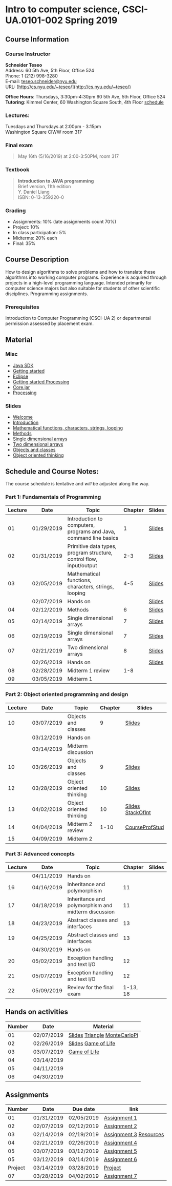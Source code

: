 # Intro to computer science, CSCI-UA.0101-002 Spring 2019

## Course Information
### Course Instructor
**Schneider Teseo**<br>
Address: 60 5th Ave, 5th Floor, Office 524<br>
Phone: 1 (212) 998-3280<br>
E-mail: [teseo.schneider@nyu.edu](mailto:teseo.schneider@nyu.edu)<br>
URL: [http://cs.nyu.edu/~teseo/](http://cs.nyu.edu/~teseo/)<br>

**Office Hours**: Thursdays, 3:30pm-4:30pm 60 5th Ave, 5th Floor, Office 524<br>
**Tutoring**:
Kimmel Center, 60 Washington Square South, 4th Floor [schedule](https://github.com/teseoch/Intro-To-Computer-Science-Spring-2019/blob/master/material/Spring-2019-tutor.pdf)

### Lectures:
Tuesdays and Thursdays at 2:00pm - 3:15pm<br>
Washington Square
CIWW room 317

### Final exam

> May 16th (5/16/2019) at 2:00-3:50PM, room 317


### Textbook

> **Introduction to JAVA programming**<br>
> Brief version, 11th edition<br>
> Y. Daniel Liang<br>
> ISBN: 0-13-359220-0


### Grading
 - Assignments: 10% (late assignments count 70%)
 - Project: 10%
 - In class participation: 5%
 - Midterms: 20% each
 - Final: 35%

## Course Description

How to design algorithms to solve problems and how to translate these algorithms into working computer programs. Experience is acquired through projects in a high-level programming language. Intended primarily for computer science majors but also suitable for students of other scientific disciplines. Programming assignments.



### Prerequisites
Introduction to Computer Programming (CSCI-UA 2) or departmental permission assessed by placement exam.



## Material

### Misc

- [Java SDK](http://www.oracle.com/technetwork/java/javase/downloads/index.html)
- [Getting started](https://raw.githubusercontent.com/teseoch/Intro-To-Computer-Science-Spring-2019/master/material/getting_started.pdf)
- [Eclipse](https://www.eclipse.org/)
- [Getting started Processing](https://raw.githubusercontent.com/teseoch/Intro-To-Computer-Science-Spring-2019/master/material/getting_started_processing.pdf)
- [Core.jar](https://github.com/teseoch/Intro-To-Computer-Science-Spring-2019/blob/master/material/core.jar.zip?raw=true)
- [Processing](https://processing.org/)

### Slides
- [Welcome](https://raw.githubusercontent.com/teseoch/Intro-To-Computer-Science-Spring-2019/master/slides/lecture1-welcome.pdf)
- [Introduction](https://raw.githubusercontent.com/teseoch/Intro-To-Computer-Science-Spring-2019/master/slides/lecture2-intro.pdf)
- [Mathematical functions, characters, strings, looping](https://raw.githubusercontent.com/teseoch/Intro-To-Computer-Science-Spring-2019/master/slides/lecture3-math.pdf)
- [Methods](https://raw.githubusercontent.com/teseoch/Intro-To-Computer-Science-Spring-2019/master/slides/lecture4-methods.pdf)
- [Single dimensional arrays](https://raw.githubusercontent.com/teseoch/Intro-To-Computer-Science-Spring-2019/master/slides/lecture5-arrays.pdf)
- [Two dimensional arrays](https://raw.githubusercontent.com/teseoch/Intro-To-Computer-Science-Spring-2019/master/slides/lecture6-ndarrays.pdf)
- [Objects and classes](https://raw.githubusercontent.com/teseoch/Intro-To-Computer-Science-Spring-2019/master/slides/lecture7-objects.pdf)
- [Object oriented thinking](https://raw.githubusercontent.com/teseoch/Intro-To-Computer-Science-Spring-2019/master/slides/lecture8-thinkingoo.pdf)
<!-- - [Inheritance and Polymorphism](https://raw.githubusercontent.com/teseoch/Intro-To-Computer-Science-Spring-2019/master/slides/lecture16.pdf) -->
<!-- - [Abstract Classes and Interfaces](https://raw.githubusercontent.com/teseoch/Intro-To-Computer-Science-Spring-2019/master/slides/lecture17.pdf) -->
<!-- - [Exception and Text IO](https://raw.githubusercontent.com/teseoch/Intro-To-Computer-Science-Spring-2019/master/slides/lecture18.pdf) -->


## Schedule and Course Notes:

The course schedule is tentative and *will* be adjusted along the way.

### Part 1: Fundamentals of Programming
| Lecture | Date | Topic | Chapter | Slides |
|----|----|----|----|----|
| 01 | 01/29/2019 | Introduction to computers, programs and Java, command line basics | 1 | [Slides](https://raw.githubusercontent.com/teseoch/Intro-To-Computer-Science-Spring-2019/master/slides/lecture1-welcome.pdf) |
| 02 | 01/31/2019 | Primitive data types, program structure, control flow, input/output| 2-3 | [Slides](https://raw.githubusercontent.com/teseoch/Intro-To-Computer-Science-Spring-2019/master/slides/lecture2-intro.pdf) |
| 03 | 02/05/2019 | Mathematical functions, characters, strings, looping| 4-5 |[Slides](https://raw.githubusercontent.com/teseoch/Intro-To-Computer-Science-Spring-2019/master/slides/lecture3-math.pdf)|
|    | 02/07/2019 | Hands on | | [Slides](https://raw.githubusercontent.com/teseoch/Intro-To-Computer-Science-Spring-2019/master/material/handson1.pdf)|
| 04 | 02/12/2019 | Methods | 6 | [Slides](https://raw.githubusercontent.com/teseoch/Intro-To-Computer-Science-Spring-2019/master/slides/lecture4-methods.pdf) |
| 05 | 02/14/2019 | Single dimensional arrays | 7 | [Slides](https://raw.githubusercontent.com/teseoch/Intro-To-Computer-Science-Spring-2019/master/slides/lecture5-arrays.pdf) |
| 06 | 02/19/2019 | Single dimensional arrays | 7 | [Slides](https://raw.githubusercontent.com/teseoch/Intro-To-Computer-Science-Spring-2019/master/slides/lecture5-arrays.pdf) |
| 07 | 02/21/2019 | Two dimensional arrays | 8 | [Slides](https://raw.githubusercontent.com/teseoch/Intro-To-Computer-Science-Spring-2019/master/slides/lecture6-ndarrays.pdf) |
|    | 02/26/2019 | Hands on | | [Slides](https://raw.githubusercontent.com/teseoch/Intro-To-Computer-Science-Spring-2019/master/material/handson2.pdf) |
| 08 | 02/28/2019 | Midterm 1 review | 1-8 | |
| 09 | 03/05/2019 | Midterm 1 |  | |

### Part 2: Object oriented programming and design
| Lecture | Date | Topic | Chapter | Slides |
|----|----|----|----|----|
| 10 | 03/07/2019 | Objects and classes | 9 | [Slides](https://raw.githubusercontent.com/teseoch/Intro-To-Computer-Science-Spring-2019/master/slides/lecture7-objects.pdf) |
|    | 03/12/2019 | Hands on | | |
|    | 03/14/2019 | Midterm discussion |  | |
| 10 | 03/26/2019 | Objects and classes | 9 | [Slides](https://raw.githubusercontent.com/teseoch/Intro-To-Computer-Science-Spring-2019/master/slides/lecture7-objects.pdf) |
| 12 | 03/28/2019 | Object oriented thinking | 10 | [Slides](https://raw.githubusercontent.com/teseoch/Intro-To-Computer-Science-Spring-2019/master/slides/lecture8-thinkingoo.pdf) |
| 13 | 04/02/2019 | Object oriented thinking | 10 | [Slides](https://raw.githubusercontent.com/teseoch/Intro-To-Computer-Science-Spring-2019/master/slides/lecture8-thinkingoo.pdf) [StackOfInt](https://raw.githubusercontent.com/teseoch/Intro-To-Computer-Science-Spring-2019/master/material/StackOfInt.java)|
| 14 | 04/04/2019 | Midterm 2 review | 1-10 | [CourseProfStud](https://raw.githubusercontent.com/teseoch/Intro-To-Computer-Science-Spring-2019/master/material/CourseProfStud.zip) |
| 15 | 04/09/2019 | Midterm 2 | | |

### Part 3: Advanced concepts

| Lecture | Date | Topic | Chapter | Slides |
|----|----|----|----|----|
|    | 04/11/2019 | Hands on | ||
| 16 | 04/16/2019 | Inheritance and polymorphism | 11 | |
| 17 | 04/18/2019 | Inheritance and polymorphism and midterm discussion | 11 | |
| 18 | 04/23/2019 | Abstract classes and interfaces | 13 | |
| 19 | 04/25/2019 | Abstract classes and interfaces | 13 | |
|    | 04/30/2019 | Hands on | ||
| 20 | 05/02/2019 | Exception handling and text I/O | 12 | |
| 21 | 05/07/2019 | Exception handling and text I/O | 12 | |
| 22 | 05/09/2019 | Review for the final exam | 1-13, 18 | |


## Hands on activities
| Number | Date | Material |
|----|----|----|
| 01 | 02/07/2019 | [Slides](https://raw.githubusercontent.com/teseoch/Intro-To-Computer-Science-Spring-2019/master/material/handson1.pdf) [Triangle](https://raw.githubusercontent.com/teseoch/Intro-To-Computer-Science-Spring-2019/master/material/Triangle.java) [MonteCarloPi](https://raw.githubusercontent.com/teseoch/Intro-To-Computer-Science-Spring-2019/master/material/MonteCarloPi.java) |
| 02 | 02/26/2019 | [Slides](https://raw.githubusercontent.com/teseoch/Intro-To-Computer-Science-Spring-2019/master/material/handson2.pdf)  [Game of Life](https://raw.githubusercontent.com/teseoch/Intro-To-Computer-Science-Spring-2019/master/material/GOL.java) |
| 03 | 03/07/2019 | [Game of Life](https://raw.githubusercontent.com/teseoch/Intro-To-Computer-Science-Spring-2019/master/material/GOLProcessing.zip)|
| 04 | 03/14/2019 | |
| 05 | 04/11/2019 | |
| 06 | 04/30/2019 | |


## Assignments

| Number | Date | Due date| link |
|----|----|----|----|
| 01 | 01/31/2019 | 02/05/2019 | [Assignment 1](https://raw.githubusercontent.com/teseoch/Intro-To-Computer-Science-Spring-2019/master/assignments/Assignment1.pdf) |
| 02 | 02/07/2019 | 02/12/2019 | [Assignment 2](https://raw.githubusercontent.com/teseoch/Intro-To-Computer-Science-Spring-2019/master/assignments/Assignment2.pdf) |
| 03 | 02/14/2019 | 02/19/2019 | [Assignment 3](https://raw.githubusercontent.com/teseoch/Intro-To-Computer-Science-Spring-2019/master/assignments/Assignment3.pdf) [Resources](https://raw.githubusercontent.com/teseoch/Intro-To-Computer-Science-Spring-2019/master/assignments/Assignment3.txt) |
| 04 | 02/21/2019 | 02/26/2019 | [Assignment 4](https://raw.githubusercontent.com/teseoch/Intro-To-Computer-Science-Spring-2019/master/assignments/Assignment4.pdf) |
| 05 | 03/07/2019 | 03/12/2019 | [Assignment 5](https://raw.githubusercontent.com/teseoch/Intro-To-Computer-Science-Spring-2019/master/assignments/Assignment5.pdf) |
| 05 | 03/12/2019 | 03/14/2019 | [Assignment 6](https://raw.githubusercontent.com/teseoch/Intro-To-Computer-Science-Spring-2019/master/assignments/Assignment6.pdf) |
| Project | 03/14/2019 | 03/28/2019 | [Project](https://raw.githubusercontent.com/teseoch/Intro-To-Computer-Science-Spring-2019/master/assignments/Project.pdf) |
| 07 | 03/28/2019 | 04/02/2019 | [Assignment 7](https://raw.githubusercontent.com/teseoch/Intro-To-Computer-Science-Spring-2019/master/assignments/Assignment7.pdf) |




